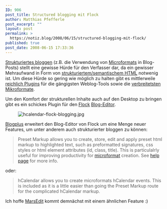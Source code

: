 ```yaml
---
ID: 906
post_title: Structured blogging mit Flock
author: Matthias Pfefferle
post_excerpt: ""
layout: post
permalink: >
  https://notiz.blog/2008/06/15/structured-blogging-mit-flock/
published: true
post_date: 2008-06-15 17:33:36
---
```

<!-- wp:paragraph -->
<p><a href="http://structuredblogging.org/">Strukturiertes bloggen</a> (z.B. die Verwendung von <a href="http://microformats.org">Microformats</a> in Blog-Posts) stellt eine gewisse Hürde für den Verfasser dar, da ein gewisser Mehraufwand in Form von <a href="http://microformats.org/wiki/posh">strukturiertem/semantischem HTML</a> notwenig ist. Um diese Hürde so gering wie möglich zu halten gibt es mittlerweile <a href="http://microformats.org/wiki/implementations">reichlich Plugins</a> für die gängigsten Weblog-Tools sowie die <a href="http://microformats.org/wiki/Main_Page#Specifications">verbreitetsten Mikroformate</a>.</p>
<!-- /wp:paragraph -->

<!-- wp:paragraph -->
<p>Um den Komfort der strukturellen Inhalte auch auf den Desktop zu bringen gibt es ein schickes Plugin für den <a href="http://flock.com">Flock</a> <a href="http://flock.com/faq/show/29">Blog-Editor</a>.</p>
<!-- /wp:paragraph -->

<!-- wp:image {"align":"center"} -->
<figure class="wp-block-image aligncenter"><img src="https://notiz.blog/wp-content/uploads/2008/06/hcalendar-flock-blogging.jpg" alt="hcalendar-flock-blogging.jpg" /></figure>
<!-- /wp:image -->

<!-- wp:paragraph -->
<p><a href="http://flock.spatialviews.com/blogplus_features.html">Blogplus</a> erweitert den Blog-Editor von Flock um eine Menge neuer Features, um unter anderem auch strukturierter bloggen zu können:</p>
<!-- /wp:paragraph -->

<!-- wp:quote -->
<blockquote class="wp-block-quote">
	<p>Preset Markup allows you to create, store, edit and apply preset html markup to highlighted text, such as preformatted signatures, css styles or html element attributes (id, class, title). This is particulalrly useful for improving productivity for <a href="http://microformats.org">microformat</a> creation. See <a href="http://flock.spatialviews.com/blogplus_markup.html">help page</a> for more info.</p>
</blockquote>
<!-- /wp:quote -->

<!-- wp:paragraph -->
<p>oder:</p>
<!-- /wp:paragraph -->

<!-- wp:quote -->
<blockquote class="wp-block-quote">
	<p>hCalendar allows you to create microformats hCalendar events. This is included as it is a little easier than going the Preset Markup route for the complicated hCalendar markup.</p>
</blockquote>
<!-- /wp:quote -->

<!-- wp:paragraph -->
<p>Ich hoffe <a href="http://www.red-sweater.com/marsedit/">MarsEdit</a> kommt demnächst mit einem ähnlichen Feature :)</p>
<!-- /wp:paragraph -->